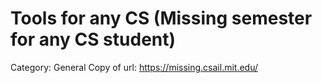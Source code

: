 # Tools for any CS (Missing semester for any CS student)

Category: General
Copy of url: https://missing.csail.mit.edu/